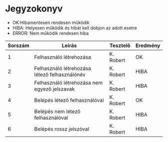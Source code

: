 # Jegyzokonyv

- OK:Hibamentesen rendesen működik
- HIBA: Helyesen működik és hibát kell dobjon az adott esetre
- ERROR: Nem működik rendesen hiba

| Sorszám | Leírás | Tesztelő | Eredmény |
| ------- | ------ | -------- | -------- |
| 1 | Felhasználó létrehozása | K. Robert | OK |
| 2 | Felhasználó létrehozása létező felhasználónév | K. Robert | HIBA |
| 3 | Felhasználó létrehozása nem egyező jelszavak | K. Robert | HIBA |
| 4 | Belépés létező felhasználóval | K. Robert | OK |
| 5 | Belépés nem létező felhasználóval | K. Robert | HIBA |
| 6 | Belépés rossz jelszóval | K. Robert | HIBA |
